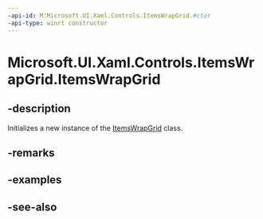 ```yaml
---
-api-id: M:Microsoft.UI.Xaml.Controls.ItemsWrapGrid.#ctor
-api-type: winrt constructor
---
```


<!-- Method syntax
public ItemsWrapGrid()
-->

# Microsoft.UI.Xaml.Controls.ItemsWrapGrid.ItemsWrapGrid

## -description
Initializes a new instance of the [ItemsWrapGrid](itemswrapgrid.md) class.

## -remarks

## -examples

## -see-also
